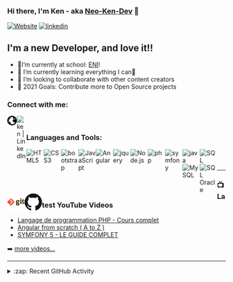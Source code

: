 ### Hi there, I'm Ken - aka [Neo-Ken-Dev][website] 👋

[![Website](https://img.shields.io/badge/ken--l.fr-Go-green)](http://ken-l.fr/)
[![linkedin](https://img.shields.io/badge/Linkedin-Go-green)](https://www.linkedin.com/in/ken-lemonnier/)

## I'm a new Developer, and love it!!

- 🔭I’m currently at school: [ENI][ENI_link]!
- 🌱 I’m currently learning everything I can🤣
- 👯 I’m looking to collaborate with other content creators
- 🥅 2021 Goals: Contribute more to Open Source projects

### Connect with me:

[<img align="left" alt="ken-l.fr" width="22px" src="https://raw.githubusercontent.com/iconic/open-iconic/master/svg/globe.svg" />][website]
[<img align="left" alt="ken | LinkedIn" width="22px" src="https://cdn.jsdelivr.net/npm/simple-icons@v3/icons/linkedin.svg" />][linkedin]
<br />

### Languages and Tools:

<img align="left" alt="HTML5" width="40px" src="http://ken-l.fr/css/html5.png" />

<img align="left" alt="CSS3" width="40px" src="http://ken-l.fr/css/css3.png" />

<img align="left" alt="bootstrap" width="40px" src="http://ken-l.fr/css/bootstrap.png" />

<img align="left" alt="JavaScript" width="40px" src="http://ken-l.fr/css/javascript.png" />

<img align="left" alt="Angular" width="40px" src="http://ken-l.fr/css/angular.png" />

<img align="left" alt="jquery" width="40px" src="http://ken-l.fr/css/jquery.png" />

<img align="left" alt="Node.js" width="40px" src="http://ken-l.fr/css/node-js.png" />

<img align="left" alt="php" width="40px" src="http://ken-l.fr/css/php.png" />

<img align="left" alt="symfony" width="40px" src="http://ken-l.fr/css/symfony.png" />

<img align="left" alt="java" width="40px" src="http://ken-l.fr/css/java.png" />


<img align="left" alt="SQL" width="40px" src="http://ken-l.fr/css/sqlServer.png" />

<img align="left" alt="MySQL" width="40px" src="http://ken-l.fr/css/mysql.png" />

<img align="left" alt="SQL Oracle" width="40px" src="http://ken-l.fr/css/sqlOracle.png" />

<img align="left" alt="Git" width="40px" src="https://raw.githubusercontent.com/github/explore/80688e429a7d4ef2fca1e82350fe8e3517d3494d/topics/git/git.png" />

<img align="left" alt="GitHub" width="40px" src="https://raw.githubusercontent.com/github/explore/78df643247d429f6cc873026c0622819ad797942/topics/github/github.png" />


<br />
<br />

---

### 📺 Latest YouTube Videos

<!-- YOUTUBE:START -->
- [Langage de programmation PHP - Cours complet](https://www.youtube.com/watch?v=OK_JCtrrv-c)
- [Angular from scratch ( A to Z )](https://www.youtube.com/watch?v=uYhAfgEwNWA)
- [SYMFONY 5 - LE GUIDE COMPLET](https://www.youtube.com/watch?v=4t3fNkGwRWo)
<!-- YOUTUBE:END -->

➡️ [more videos...](https://www.youtube.com/channel/UCxoP9CrXA__v6xSGSDzJqmQ)

---

<details>
  <summary>:zap: Recent GitHub Activity</summary>
  
<!--START_SECTION:activity-->
1. ❗️  Projet [Neo-Ken-Dev/femmes_de_science](https://github.com/Neo-Ken-Dev/femmes_de_science)

<!--END_SECTION:activity-->

</details>


[website]: http://ken-l.fr/
[linkedin]: https://www.linkedin.com/in/ken-lemonnier/
[ENI_link]: https://www.eni-ecole.fr/

